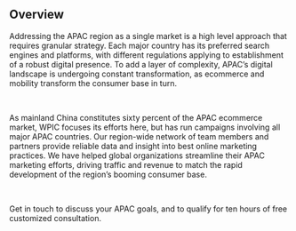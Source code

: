 ## Overview 

Addressing the APAC region as a single market is a high level approach that requires granular strategy. Each major country has its preferred search engines and platforms, with different regulations applying to establishment of a robust digital presence. To add a layer of complexity, APAC&#x2019;s digital landscape is undergoing constant transformation, as ecommerce and mobility transform the consumer base in turn.

&#xA0;&#xA0;

As mainland China constitutes sixty percent of the APAC ecommerce market, WPIC focuses its efforts here, but has run campaigns involving all major APAC countries. Our region-wide network of team members and partners provide reliable data and insight into best online marketing practices. We have helped global organizations streamline their APAC marketing efforts, driving traffic and revenue to match the rapid development of the region&#x2019;s booming consumer base.

&#xA0;&#xA0;

Get in touch to discuss your APAC goals, and to qualify for ten hours of free customized consultation.